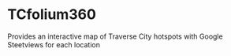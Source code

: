 # TCfolium360
Provides an interactive map of Traverse City hotspots with Google Steetviews for each location
